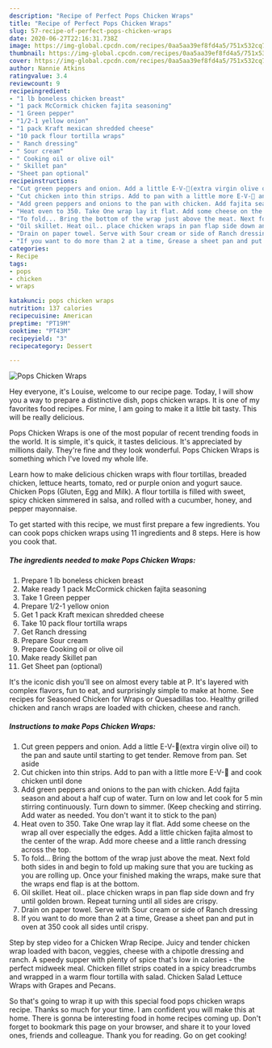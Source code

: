 ```yaml
---
description: "Recipe of Perfect Pops Chicken Wraps"
title: "Recipe of Perfect Pops Chicken Wraps"
slug: 57-recipe-of-perfect-pops-chicken-wraps
date: 2020-06-27T22:16:31.738Z
image: https://img-global.cpcdn.com/recipes/0aa5aa39ef8fd4a5/751x532cq70/pops-chicken-wraps-recipe-main-photo.jpg
thumbnail: https://img-global.cpcdn.com/recipes/0aa5aa39ef8fd4a5/751x532cq70/pops-chicken-wraps-recipe-main-photo.jpg
cover: https://img-global.cpcdn.com/recipes/0aa5aa39ef8fd4a5/751x532cq70/pops-chicken-wraps-recipe-main-photo.jpg
author: Nannie Atkins
ratingvalue: 3.4
reviewcount: 9
recipeingredient:
- "1 lb boneless chicken breast"
- "1 pack McCormick chicken fajita seasoning"
- "1 Green pepper"
- "1/2-1 yellow onion"
- "1 pack Kraft mexican shredded cheese"
- "10 pack flour tortilla wraps"
- " Ranch dressing"
- " Sour cream"
- " Cooking oil or olive oil"
- " Skillet pan"
- "Sheet pan optional"
recipeinstructions:
- "Cut green peppers and onion. Add a little E-V-👀(extra virgin olive oil) to the pan and saute until starting to get tender. Remove from pan. Set aside"
- "Cut chicken into thin strips. Add to pan with a little more E-V-👀 and cook chicken until done"
- "Add green peppers and onions to the pan with chicken. Add fajita season and about a half cup of water. Turn on low and let cook for 5 min stirring continuously. Turn down to simmer. (Keep checking and stirring. Add water as needed. You don&#39;t want it to stick to the pan)"
- "Heat oven to 350. Take One wrap lay it flat. Add some cheese on the wrap all over especially the edges. Add a little chicken fajita almost to the center of the wrap. Add more cheese and a little ranch dressing across the top."
- "To fold... Bring the bottom of the wrap just above the meat. Next fold both sides in and begin to fold up making sure that you are tucking as you are rolling up. Once your finished making the wraps, make sure that the wraps end flap is at the bottom."
- "Oil skillet. Heat oil.. place chicken wraps in pan flap side down and fry until golden brown. Repeat turning until all sides are crispy."
- "Drain on paper towel. Serve with Sour cream or side of Ranch dressing"
- "If you want to do more than 2 at a time, Grease a sheet pan and put in oven at 350 cook all sides until crispy."
categories:
- Recipe
tags:
- pops
- chicken
- wraps

katakunci: pops chicken wraps 
nutrition: 137 calories
recipecuisine: American
preptime: "PT19M"
cooktime: "PT43M"
recipeyield: "3"
recipecategory: Dessert

---
```



![Pops Chicken Wraps](https://img-global.cpcdn.com/recipes/0aa5aa39ef8fd4a5/751x532cq70/pops-chicken-wraps-recipe-main-photo.jpg)

Hey everyone, it's Louise, welcome to our recipe page. Today, I will show you a way to prepare a distinctive dish, pops chicken wraps. It is one of my favorites food recipes. For mine, I am going to make it a little bit tasty. This will be really delicious.

Pops Chicken Wraps is one of the most popular of recent trending foods in the world. It is simple, it's quick, it tastes delicious. It's appreciated by millions daily. They're fine and they look wonderful. Pops Chicken Wraps is something which I've loved my whole life.

Learn how to make delicious chicken wraps with flour tortillas, breaded chicken, lettuce hearts, tomato, red or purple onion and yogurt sauce. Chicken Pops (Gluten, Egg and Milk). A flour tortilla is filled with sweet, spicy chicken simmered in salsa, and rolled with a cucumber, honey, and pepper mayonnaise.


To get started with this recipe, we must first prepare a few ingredients. You can cook pops chicken wraps using 11 ingredients and 8 steps. Here is how you cook that.

<!--inarticleads1-->

##### The ingredients needed to make Pops Chicken Wraps:

1. Prepare 1 lb boneless chicken breast
1. Make ready 1 pack McCormick chicken fajita seasoning
1. Take 1 Green pepper
1. Prepare 1/2-1 yellow onion
1. Get 1 pack Kraft mexican shredded cheese
1. Take 10 pack flour tortilla wraps
1. Get  Ranch dressing
1. Prepare  Sour cream
1. Prepare  Cooking oil or olive oil
1. Make ready  Skillet pan
1. Get Sheet pan (optional)


It&#39;s the iconic dish you&#39;ll see on almost every table at P. It&#39;s layered with complex flavors, fun to eat, and surprisingly simple to make at home. See recipes for Seasoned Chicken for Wraps or Quesadillas too. Healthy grilled chicken and ranch wraps are loaded with chicken, cheese and ranch. 

<!--inarticleads2-->

##### Instructions to make Pops Chicken Wraps:

1. Cut green peppers and onion. Add a little E-V-👀(extra virgin olive oil) to the pan and saute until starting to get tender. Remove from pan. Set aside
1. Cut chicken into thin strips. Add to pan with a little more E-V-👀 and cook chicken until done
1. Add green peppers and onions to the pan with chicken. Add fajita season and about a half cup of water. Turn on low and let cook for 5 min stirring continuously. Turn down to simmer. (Keep checking and stirring. Add water as needed. You don&#39;t want it to stick to the pan)
1. Heat oven to 350. Take One wrap lay it flat. Add some cheese on the wrap all over especially the edges. Add a little chicken fajita almost to the center of the wrap. Add more cheese and a little ranch dressing across the top.
1. To fold... Bring the bottom of the wrap just above the meat. Next fold both sides in and begin to fold up making sure that you are tucking as you are rolling up. Once your finished making the wraps, make sure that the wraps end flap is at the bottom.
1. Oil skillet. Heat oil.. place chicken wraps in pan flap side down and fry until golden brown. Repeat turning until all sides are crispy.
1. Drain on paper towel. Serve with Sour cream or side of Ranch dressing
1. If you want to do more than 2 at a time, Grease a sheet pan and put in oven at 350 cook all sides until crispy.


Step by step video for a Chicken Wrap Recipe. Juicy and tender chicken wrap loaded with bacon, veggies, cheese with a chipotle dressing and ranch. A speedy supper with plenty of spice that&#39;s low in calories - the perfect midweek meal. Chicken fillet strips coated in a spicy breadcrumbs and wrapped in a warm flour tortilla with salad. Chicken Salad Lettuce Wraps with Grapes and Pecans. 

So that's going to wrap it up with this special food pops chicken wraps recipe. Thanks so much for your time. I am confident you will make this at home. There is gonna be interesting food in home recipes coming up. Don't forget to bookmark this page on your browser, and share it to your loved ones, friends and colleague. Thank you for reading. Go on get cooking!
